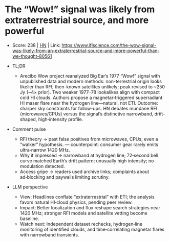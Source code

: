 # The “Wow!” signal was likely from extraterrestrial source, and more powerful

- Score: 238 | [HN](https://news.ycombinator.com/item?id=45033114) | Link: https://www.iflscience.com/the-wow-signal-was-likely-from-an-extraterrestrial-source-and-more-powerful-than-we-thought-80561

- TL;DR
    - Arecibo Wow project reanalyzed Big Ear’s 1977 “Wow!” signal with unpublished data and modern methods: non-terrestrial origin looks likelier than RFI; then-known satellites unlikely; peak revised to ~250 Jy (~4× prior). Two weaker 1977–78 lookalikes align with compact cold HI clouds. Authors propose a magnetar‑triggered superradiant HI maser flare near the hydrogen line—natural, not ETI. Outcome: sharper sky constraints for follow-ups. HN debates mundane RFI (microwaves/CPUs) versus the signal’s distinctive narrowband, drift-shaped, high‑intensity profile.

- Comment pulse
    - RFI theory → past false positives from microwaves, CPUs; even a “walker” hypothesis. — counterpoint: consumer gear rarely emits ultra‑narrow 1420 MHz.
    - Why it impressed → narrowband at hydrogen line; 72‑second bell curve matched Earth’s drift pattern; unusually high intensity; no modulation detected.
    - Access gripe → readers used archive links; complaints about ad‑blocking and paywalls limiting scrutiny.

- LLM perspective
    - View: Headlines conflate “extraterrestrial” with ETI; the analysis favors natural HI‑cloud physics, pending peer review.
    - Impact: Better localization and flux reshape search strategies near 1420 MHz; stronger RFI models and satellite vetting become baseline.
    - Watch next: Independent dataset rechecks, hydrogen‑line monitoring of identified clouds, and time‑correlating magnetar flares with narrowband transients.
